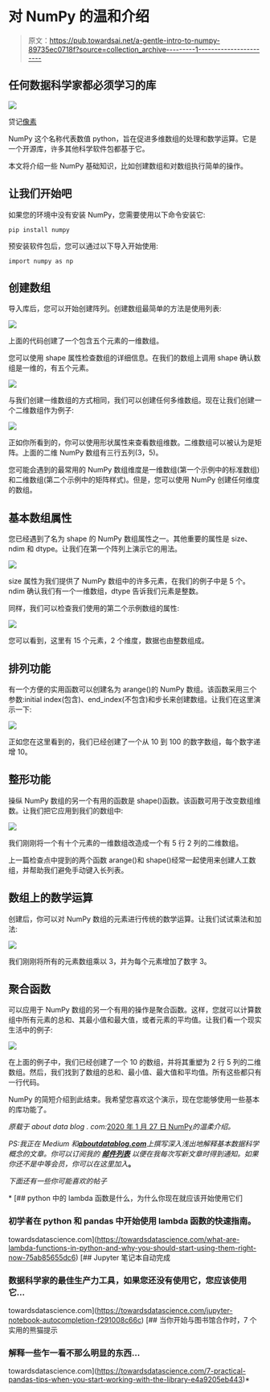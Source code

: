 # 对 NumPy 的温和介绍

> 原文：<https://pub.towardsai.net/a-gentle-intro-to-numpy-89735ec0718f?source=collection_archive---------1----------------------->

## 任何数据科学家都必须学习的库

![](img/87935da45a3c9a5d473a341d8820e83d.png)

贷记[像素](https://pixabay.com/users/pexels-2286921/)

NumPy 这个名称代表数值 python，旨在促进多维数组的处理和数学运算。它是一个开源库，许多其他科学软件包都基于它。

本文将介绍一些 NumPy 基础知识，比如创建数组和对数组执行简单的操作。

## **让我们开始吧**

如果您的环境中没有安装 NumPy，您需要使用以下命令安装它:

```
pip install numpy
```

预安装软件包后，您可以通过以下导入开始使用:

```
import numpy as np
```

## **创建数组**

导入库后，您可以开始创建阵列。创建数组最简单的方法是使用列表:

![](img/1e4dae97b90f573e143200af3840e540.png)

上面的代码创建了一个包含五个元素的一维数组。

您可以使用 shape 属性检查数组的详细信息。在我们的数组上调用 shape 确认数组是一维的，有五个元素。

![](img/66dc4fcb66d4f1005abb7829ca577b03.png)

与我们创建一维数组的方式相同，我们可以创建任何多维数组。现在让我们创建一个二维数组作为例子:

![](img/17074e9cae08e8fe02ce174a62b04289.png)

正如你所看到的，你可以使用形状属性来查看数组维数。二维数组可以被认为是矩阵。上面的二维 NumPy 数组有三行五列(3，5)。

您可能会遇到的最常用的 NumPy 数组维度是一维数组(第一个示例中的标准数组)和二维数组(第二个示例中的矩阵样式)。但是，您可以使用 NumPy 创建任何维度的数组。

## **基本数组属性**

您已经遇到了名为 shape 的 NumPy 数组属性之一。其他重要的属性是 size、ndim 和 dtype。让我们在第一个阵列上演示它的用法。

![](img/013452caae2b6abd7dd2631925e31602.png)

size 属性为我们提供了 NumPy 数组中的许多元素，在我们的例子中是 5 个。ndim 确认我们有一个一维数组，dtype 告诉我们元素是整数。

同样，我们可以检查我们使用的第二个示例数组的属性:

![](img/9ebd2eac2dbe25a41dd249904f6fb59c.png)

您可以看到，这里有 15 个元素，2 个维度，数据也由整数组成。

## **排列功能**

有一个方便的实用函数可以创建名为 arange()的 NumPy 数组。该函数采用三个参数:initial index(包含)、end_index(不包含)和步长来创建数组。让我们在这里演示一下:

![](img/93ce2923800d142b716ddb3eb5ade77d.png)

正如您在这里看到的，我们已经创建了一个从 10 到 100 的数字数组，每个数字递增 10。

## **整形功能**

操纵 NumPy 数组的另一个有用的函数是 shape()函数。该函数可用于改变数组维数。让我们把它应用到我们的数组中:

![](img/78a04062356ad214aae735528d693aa3.png)

我们刚刚将一个有十个元素的一维数组改造成一个有 5 行 2 列的二维数组。

上一篇检查点中提到的两个函数 arange()和 shape()经常一起使用来创建人工数组，并帮助我们避免手动键入长列表。

## **数组上的数学运算**

创建后，你可以对 NumPy 数组的元素进行传统的数学运算。让我们试试乘法和加法:

![](img/6f9c1a00413d2f9655a3c2ef80b9dfd7.png)

我们刚刚将所有的元素数组乘以 3，并为每个元素增加了数字 3。

## **聚合函数**

可以应用于 NumPy 数组的另一个有用的操作是聚合函数。这样，您就可以计算数组中所有元素的总和、其最小值和最大值，或者元素的平均值。让我们看一个现实生活中的例子:

![](img/ed91e8dd4b9df9dbaba80913da4d6687.png)

在上面的例子中，我们已经创建了一个 10 的数组，并将其重塑为 2 行 5 列的二维数组。然后，我们找到了数组的总和、最小值、最大值和平均值。所有这些都只有一行代码。

NumPy 的简短介绍到此结束。我希望您喜欢这个演示，现在您能够使用一些基本的库功能了。

*原载于 about data blog . com:*[2020 年 1 月 27 日 NumPy](https://www.aboutdatablog.com/post/a-gentle-intro-to-numpy)*的温柔介绍。*

*PS:我正在 Medium 和*[***aboutdatablog.com***](https://www.aboutdatablog.com/)*上撰写深入浅出地解释基本数据科学概念的文章。你可以订阅我的* [***邮件列表***](https://medium.com/subscribe/@konkiewicz.m) *以便在我每次写新文章时得到通知。如果你还不是中等会员，你可以在这里加入*[](https://medium.com/@konkiewicz.m/membership)**。**

*下面还有一些你可能喜欢的帖子*

*[](https://towardsdatascience.com/what-are-lambda-functions-in-python-and-why-you-should-start-using-them-right-now-75ab85655dc6) [## python 中的 lambda 函数是什么，为什么你现在就应该开始使用它们

### 初学者在 python 和 pandas 中开始使用 lambda 函数的快速指南。

towardsdatascience.com](https://towardsdatascience.com/what-are-lambda-functions-in-python-and-why-you-should-start-using-them-right-now-75ab85655dc6) [](https://towardsdatascience.com/jupyter-notebook-autocompletion-f291008c66c) [## Jupyter 笔记本自动完成

### 数据科学家的最佳生产力工具，如果您还没有使用它，您应该使用它…

towardsdatascience.com](https://towardsdatascience.com/jupyter-notebook-autocompletion-f291008c66c) [](https://towardsdatascience.com/7-practical-pandas-tips-when-you-start-working-with-the-library-e4a9205eb443) [## 当你开始与图书馆合作时，7 个实用的熊猫提示

### 解释一些乍一看不那么明显的东西…

towardsdatascience.com](https://towardsdatascience.com/7-practical-pandas-tips-when-you-start-working-with-the-library-e4a9205eb443)*